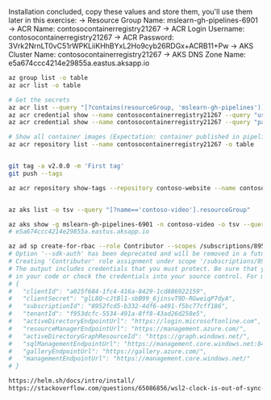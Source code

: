 
Installation concluded, copy these values and store them, you'll use them later in this exercise:
-> Resource Group Name: mslearn-gh-pipelines-6901
-> ACR Name: contosocontainerregistry21267
-> ACR Login Username: contosocontainerregistry21267
-> ACR Password: 3Vrk2NrnLT0vC51rWPKLiiKHhBYxL2Ho9cyb26RDGx+ACRB11+Pw
-> AKS Cluster Name: contosocontainerregistry21267
-> AKS DNS Zone Name: e5a674ccc4214e29855a.eastus.aksapp.io

```bash
az group list -o table
az acr list -o table
```


```bash
# Get the secrets
az acr list --query "[?contains(resourceGroup, 'mslearn-gh-pipelines')].loginServer" -o table 
az acr credential show --name contosocontainerregistry21267 --query "username" -o table
az acr credential show --name contosocontainerregistry21267 --query "passwords[0].value" -o table

# Show all container images (Expectation: container published in pipeline is in the list)
az acr repository list --name contosocontainerregistry21267 -o table


git tag -a v2.0.0 -m 'First tag'
git push --tags

az acr repository show-tags --repository contoso-website --name contosocontainerregistry21267 -o table


az aks list -o tsv --query "[?name=='contoso-video'].resourceGroup"

az aks show -g mslearn-gh-pipelines-6901 -n contoso-video -o tsv --query addonProfiles.httpApplicationRouting.config.HTTPApplicationRoutingZoneName
# e5a674ccc4214e29855a.eastus.aksapp.io

az ad sp create-for-rbac --role Contributor --scopes /subscriptions/8952fcd5-b332-4df6-a491-f5bc77cff186 --sdk-auth
# Option '--sdk-auth' has been deprecated and will be removed in a future release.
# Creating 'Contributor' role assignment under scope '/subscriptions/8952fcd5-b332-4df6-a491-f5bc77cff186'
# The output includes credentials that you must protect. Be sure that you do not include these credentials 
# in your code or check the credentials into your source control. For more information, see https://aka.ms/azadsp-cli
# {
#   "clientId": "a025f684-1fc4-416a-8429-1cd886922159",
#   "clientSecret": "glL8Q~cJtBl1-sbB99_6jinsvT9D-RGweiqP7dyA",
#   "subscriptionId": "8952fcd5-b332-4df6-a491-f5bc77cff186",
#   "tenantId": "f953dcfc-5534-491a-8ff8-43ad26d258e5",
#   "activeDirectoryEndpointUrl": "https://login.microsoftonline.com",
#   "resourceManagerEndpointUrl": "https://management.azure.com/",
#   "activeDirectoryGraphResourceId": "https://graph.windows.net/",
#   "sqlManagementEndpointUrl": "https://management.core.windows.net:8443/",
#   "galleryEndpointUrl": "https://gallery.azure.com/",
#   "managementEndpointUrl": "https://management.core.windows.net/"
# }

https://helm.sh/docs/intro/install/
https://stackoverflow.com/questions/65086856/wsl2-clock-is-out-of-sync-with-windows

```

